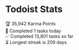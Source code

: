 
# Todoist Stats

<!-- TODO-IST:START -->
🏆  35,942 Karma Points           
🌸  Completed 1 tasks today           
✅  Completed 13,801 tasks so far           
⏳  Longest streak is 209 days
<!-- TODO-IST:END -->
